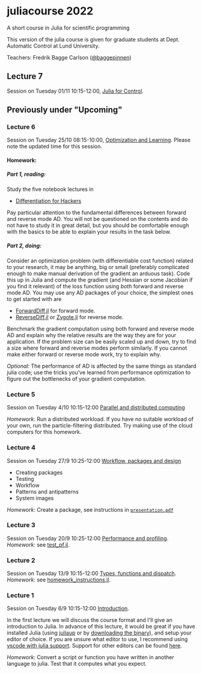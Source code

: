 # juliacourse 2022
A short course in Julia for scientific programming

This version of the julia course is given for graduate students at Dept. Automatic Control at Lund University.

Teachers:
Fredrik Bagge Carlson ([@baggepinnen](https://github.com/baggepinnen))


## Lecture 7
Session on Tuesday 01/11 10:15-12:00, [Julia for Control](https://github.com/baggepinnen/juliacourse2022/tree/master/lecture7_control).

## Previously under "Upcoming"

### Lecture 6
Session on Tuesday 25/10 08:15-10:00, [Optimization and Learning](https://github.com/baggepinnen/juliacourse2022/tree/master/lecture6_optimization_learning). Please note the updated time for this session.

#### Homework:
##### Part 1, reading:
Study the five notebook lectures in 
- [Differentiation for Hackers](https://github.com/MikeInnes/diff-zoo)

Pay particular attention to the fundamental differences between forward and reverse mode AD. You will not be questioned on the contents and do not have to study it in great detail, but you should be comfortable enough with the basics to be able to explain your results in the task below.

##### Part 2, doing:
Consider an optimization problem (with differentiable cost function) related to your research, it may be anything, big or small (preferably complicated enough to make manual derivation of the gradient an arduous task). Code this up in Julia and compute the gradient (and Hessian or some Jacobian if you find it relevant) of the loss function using *both* forward and reverse mode AD. You may use any AD packages of your choice, the simplest ones to get started with are
- [ForwardDiff.jl](https://github.com/JuliaDiff/ForwardDiff.jl/) for forward mode.
- [ReverseDiff.jl](https://github.com/JuliaDiff/ReverseDiff.jl) or [Zygote.jl](https://github.com/FluxML/Zygote.jl) for reverse mode.

Benchmark the gradient computation using both forward and reverse mode AD and explain why the relative results are the way they are for your application. If the problem size can be easily scaled up and down, try to find a size where forward and reverse modes perform similarly. If you cannot make either forward or reverse mode work, try to explain why.

*Optional*: The performance of AD is affected by the same things as standard julia code; use the tricks you've learned from performance optimization to figure out the bottlenecks of your gradient computation.


### Lecture 5
Session on Tuesday 4/10 10:15-12:00 [Parallel and distributed computing](https://github.com/baggepinnen/juliacourse2022/tree/master/lecture5_distributed)

*Homework*: Run a distributed workload. If you have no suitable workload of your own, run the particle-filtering distributed.
Try making use of the cloud computers for this homework.



### Lecture 4
Session on Tuesday 27/9 10:25-12:00 [Workflow, packages and design](https://github.com/baggepinnen/juliacourse2022/tree/master/lecture4_workflow_design)
- Creating packages
- Testing
- Workflow
- Patterns and antipatterns
- System images

*Homework*: Create a package, see instructions in [`presentation.pdf`](https://github.com/baggepinnen/juliacourse2022/tree/master/lecture4_workflow_design/presentation.pdf)


### Lecture 3

Session on Tuesday 20/9 10:25-12:00 [Performance and profiling](https://github.com/baggepinnen/juliacourse2022/tree/master/lecture3_performance).
*Homework*: see [test_pf.jl](https://github.com/baggepinnen/juliacourse2022/blob/main/lecture3_performance/test_pf.jl).

### Lecture 2
Session on Tuesday 13/9 10:15-12:00 [Types, functions and dispatch](https://github.com/baggepinnen/juliacourse2022/tree/master/lecture2_types_functions).
*Homework*: see [homework_instructions.jl](https://github.com/baggepinnen/juliacourse2022/blob/main/lecture2_types_functions/homework_instructions.jl).


### Lecture 1
Session on Tuesday 6/9 10:15-12:00 [Introduction](https://github.com/baggepinnen/juliacourse2022/tree/master/lecture1_intro).

In the first lecture we will discuss the course format and I'll give an introduction to Julia. In advance of this lecture, it would be great if you have installed Julia (using [juliaup](https://github.com/JuliaLang/juliaup) or by [downloading the binary](https://julialang.org/downloads/)), and setup your editor of choice. If you are unsure what editor to use, I recommend using [vscode with julia support](https://www.julia-vscode.org/). Support for other editors can be found [here](https://github.com/JuliaEditorSupport).

*Homework*: Convert a script or function you have written in another language to julia. Test that it computes what you expect. 
